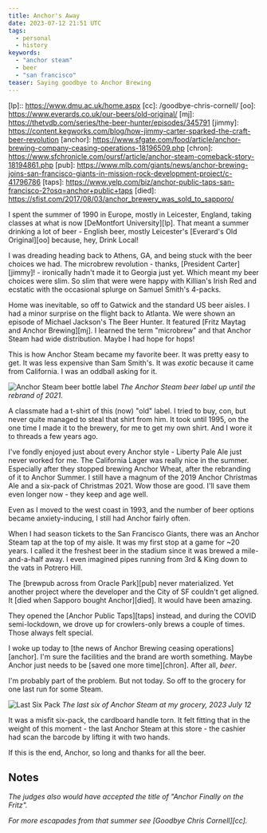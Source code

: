 ```yaml
---
title: Anchor's Away
date: 2023-07-12 21:51 UTC
tags: 
  - personal
  - history
keywords:
  - "anchor steam"
  - beer
  - "san francisco"
teaser: Saying goodbye to Anchor Brewing
---
```


[lp]:: https://www.dmu.ac.uk/home.aspx
[cc]: /goodbye-chris-cornell/
[oo]: https://www.everards.co.uk/our-beers/old-original/
[mj]: https://thetvdb.com/series/the-beer-hunter/episodes/345791
[jimmy]: https://content.kegworks.com/blog/how-jimmy-carter-sparked-the-craft-beer-revolution
[anchor]: https://www.sfgate.com/food/article/anchor-brewing-company-ceasing-operations-18196509.php
[chron]: https://www.sfchronicle.com/oursf/article/anchor-steam-comeback-story-18194861.php
[pub]: https://www.mlb.com/giants/news/anchor-brewing-joins-san-francisco-giants-in-mission-rock-development-project/c-41796786
[taps]: https://www.yelp.com/biz/anchor-public-taps-san-francisco-2?osq=anchor+public+taps
[died]: https://sfist.com/2017/08/03/anchor_brewery_was_sold_to_sapporo/

I spent the summer of 1990 in Europe, mostly in Leicester, England, taking classes at what is now [DeMontfort University][lp]. That meant a summer drinking a lot of beer - English beer, mostly Leicester's [Everard's Old Original][oo] because, hey, Drink Local!

I was dreading heading back to Athens, GA, and being stuck with the beer choices we had. The microbrew revolution - thanks, [President Carter][jimmy]! - ironically hadn't made it to Georgia just yet. Which meant my beer choices were slim. So slim that were were happy with Killian's Irish Red and ecstatic with the occasional splurge on Samuel Smith's 4-packs.

Home was inevitable, so off to Gatwick and the standard US beer aisles. I had a minor surprise on the flight back to Atlanta. We were shown an episode of Michael Jackson's The Beer Hunter. It featured [Fritz Maytag and Anchor Brewing][mj]. I learned the term "microbrew" and that Anchor Steam had wide distribution. Maybe I had hope for hops!

This is how Anchor Steam became my favorite beer. It was pretty easy to get. It was less expensive than Sam Smith's. It was _exotic_ because it came from California. I was an oddball asking for it.

![Anchor Steam beer bottle label](https://www.lawlersliquorsonline.com/wp-content/uploads/2018/09/Steam_6Pack_Label_042715-600.png)
_The Anchor Steam beer label up until the rebrand of 2021._

A classmate had a t-shirt of this (now) "old" label. I tried to buy, con, but never quite managed to steal that shirt from him. It took until 1995, on the one time I made it to the brewery, for me to get my own shirt. And I wore it to threads a few years ago.

I've fondly enjoyed just about every Anchor style - Liberty Pale Ale just never worked for me. The California Lager was really nice in the summer. Especially after they stopped brewing Anchor Wheat, after the rebranding of it to Anchor Summer. I still have a magnum of the 2019 Anchor Christmas Ale and a six-pack of Christmas 2021. Wow those are good. I'll save them even longer now - they keep and age well.

Even as I moved to the west coast in 1993, and the number of beer options became anxiety-inducing, I still had Anchor fairly often.

When I had season tickets to the San Francisco Giants, there was an Anchor Steam tap at the top of my aisle. It was my first stop at a game for ~20 years. I called it the freshest beer in the stadium since it was brewed a mile-and-a-half away. I even imagined pipes running from 3rd & King down to the vats in Potrero Hill. 

The [brewpub across from Oracle Park][pub] never materialized. Yet another project where the developer and the City of SF couldn't get aligned. It [died when Sapporo bought Anchor][died]. It would have been amazing.

They opened the [Anchor Public Taps][taps] instead, and during the COVID semi-lockdown, we drove up for crowlers-only brews a couple of times. Those always felt special.

I woke up today to [the news of Anchor Brewing ceasing operations][anchor]. I'm sure the facilities and the brand are worth something. Maybe Anchor just needs to be [saved one more time][chron]. After all, _beer_.

I'm probably part of the problem. But not today. So off to the grocery for one last run for some Steam.

![Last Six Pack](images/steam6.jpg)
*The last six of Anchor Steam at my grocery, 2023 July 12*

It was a misfit six-pack, the cardboard handle torn. It felt fitting that in the weight of this moment - the last Anchor Steam at this store - the cashier had scan the barcode by lifting it with two hands.

If this is the end, Anchor, so long and thanks for all the beer.

## Notes

_The judges also would have accepted the title of "Anchor Finally on the Fritz"._

_For more escapades from that summer see [Goodbye Chris Cornell][cc]._

